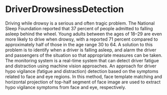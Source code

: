 # DriverDrowsinessDetection

Driving while drowsy is a serious and often tragic problem. The National Sleep Foundation reported that 37 percent of people admitted to falling asleep behind the wheel. Young adults between the ages of 18–29 are even more likely to drive when drowsy, with a reported 71 percent compared to approximately half of those in the age range 30 to 64. A solution to this problem is to identify when a driver is falling asleep, and alarm the driver and passengers of the situation so that appropriate measures can be taken.
The monitoring system is a real-time system that can detect driver fatigue and distraction using machine vision approaches.  An approach for driver hypo vigilance (fatigue and distraction) detection based on the symptoms related to face and eye regions. In this method, face template matching and horizontal projection of top-half segment of face image are used to extract hypo vigilance symptoms from face and eye, respectively. 
